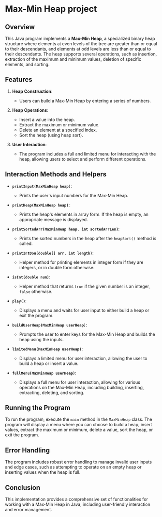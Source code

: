 # Max-Min Heap project

## Overview

This Java program implements a **Max-Min Heap**, a specialized binary heap structure where elements at even levels of the tree are greater than or equal to their descendants, and elements at odd levels are less than or equal to their descendants.
The heap supports several operations, such as insertion, extraction of the maximum and minimum values, deletion of specific elements, and sorting.

## Features

1. **Heap Construction**:
   - Users can build a Max-Min Heap by entering a series of numbers.
   
2. **Heap Operations**:
   - Insert a value into the heap.
   - Extract the maximum or minimum value.
   - Delete an element at a specified index.
   - Sort the heap (using heap sort).

3. **User Interaction**:
   - The program includes a full and limited menu for interacting with the heap, allowing users to select and perform different operations.

## Interaction Methods and Helpers

- **`printInput(MaxMinHeap heap)`**:
  - Prints the user's input numbers for the Max-Min Heap.

- **`printHeap(MaxMinHeap heap)`**:
  - Prints the heap's elements in array form. If the heap is empty, an appropriate message is displayed.

- **`printSortedArr(MaxMinHeap heap, int sortedArrLen)`**:
  - Prints the sorted numbers in the heap after the `heapSort()` method is called.

- **`printIntDou(double[] arr, int length)`**:
  - Helper method for printing elements in integer form if they are integers, or in double form otherwise.

- **`isInt(double num)`**:
  - Helper method that returns `true` if the given number is an integer, `false` otherwise.

- **`play()`**:
  - Displays a menu and waits for user input to either build a heap or exit the program.

- **`buildUserHeap(MaxMinHeap userHeap)`**:
  - Prompts the user to enter keys for the Max-Min Heap and builds the heap using the inputs.

- **`limitedMenu(MaxMinHeap userHeap)`**:
  - Displays a limited menu for user interaction, allowing the user to build a heap or insert a value.

- **`fullMenu(MaxMinHeap userHeap)`**:
  - Displays a full menu for user interaction, allowing for various operations on the Max-Min Heap, including building, inserting, extracting, deleting, and sorting.

## Running the Program

To run the program, execute the `main` method in the `MaxMinHeap` class.
The program will display a menu where you can choose to build a heap, insert values, extract the maximum or minimum, delete a value, sort the heap, or exit the program.

## Error Handling

The program includes robust error handling to manage invalid user inputs and edge cases, such as attempting to operate on an empty heap or inserting values when the heap is full.

## Conclusion

This implementation provides a comprehensive set of functionalities for working with a Max-Min Heap in Java, including user-friendly interaction and error management.



